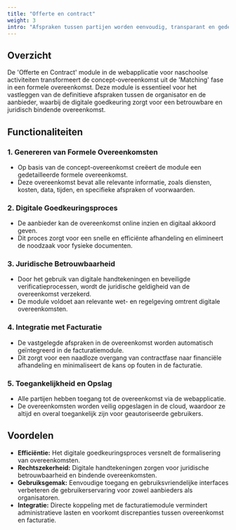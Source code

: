 ```yaml
---
title: "Offerte en contract"
weight: 3
intro: "Afspraken tussen partijen worden eenvoudig, transparant en gedegen vastgelegd en voldoen aan wet en regelgeving."
---
```


## Overzicht
De 'Offerte en Contract' module in de webapplicatie voor naschoolse activiteiten transformeert de concept-overeenkomst uit de 'Matching' fase in een formele overeenkomst. Deze module is essentieel voor het vastleggen van de definitieve afspraken tussen de organisator en de aanbieder, waarbij de digitale goedkeuring zorgt voor een betrouwbare en juridisch bindende overeenkomst.

## Functionaliteiten

### 1. Genereren van Formele Overeenkomsten
- Op basis van de concept-overeenkomst creëert de module een gedetailleerde formele overeenkomst.
- Deze overeenkomst bevat alle relevante informatie, zoals diensten, kosten, data, tijden, en specifieke afspraken of voorwaarden.

### 2. Digitale Goedkeuringsproces
- De aanbieder kan de overeenkomst online inzien en digitaal akkoord geven.
- Dit proces zorgt voor een snelle en efficiënte afhandeling en elimineert de noodzaak voor fysieke documenten.

### 3. Juridische Betrouwbaarheid
- Door het gebruik van digitale handtekeningen en beveiligde verificatieprocessen, wordt de juridische geldigheid van de overeenkomst verzekerd.
- De module voldoet aan relevante wet- en regelgeving omtrent digitale overeenkomsten.

### 4. Integratie met Facturatie
- De vastgelegde afspraken in de overeenkomst worden automatisch geïntegreerd in de facturatiemodule.
- Dit zorgt voor een naadloze overgang van contractfase naar financiële afhandeling en minimaliseert de kans op fouten in de facturatie.

### 5. Toegankelijkheid en Opslag
- Alle partijen hebben toegang tot de overeenkomst via de webapplicatie.
- De overeenkomsten worden veilig opgeslagen in de cloud, waardoor ze altijd en overal toegankelijk zijn voor geautoriseerde gebruikers.

## Voordelen

- **Efficiëntie:** Het digitale goedkeuringsproces versnelt de formalisering van overeenkomsten.
- **Rechtszekerheid:** Digitale handtekeningen zorgen voor juridische betrouwbaarheid en bindende overeenkomsten.
- **Gebruiksgemak:** Eenvoudige toegang en gebruiksvriendelijke interfaces verbeteren de gebruikerservaring voor zowel aanbieders als organisatoren.
- **Integratie:** Directe koppeling met de facturatiemodule vermindert administratieve lasten en voorkomt discrepanties tussen overeenkomst en facturatie.

